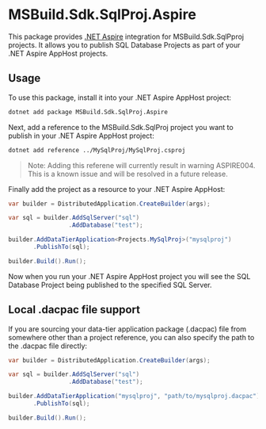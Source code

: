 # MSBuild.Sdk.SqlProj.Aspire
This package provides [.NET Aspire](https://learn.microsoft.com/en-us/dotnet/aspire/get-started/aspire-overview) integration for MSBuild.Sdk.SqlPproj projects. It allows you to publish SQL Database Projects as part of your .NET Aspire AppHost projects.

## Usage
To use this package, install it into your .NET Aspire AppHost project:

```bash
dotnet add package MSBuild.Sdk.SqlProj.Aspire
```

Next, add a reference to the MSBuild.Sdk.SqlProj project you want to publish in your .NET Aspire AppHost project:

```bash
dotnet add reference ../MySqlProj/MySqlProj.csproj
```

> Note: Adding this referene will currently result in warning ASPIRE004. This is a known issue and will be resolved in a future release.

Finally add the project as a resource to your .NET Aspire AppHost:

```csharp
var builder = DistributedApplication.CreateBuilder(args);

var sql = builder.AddSqlServer("sql")
                 .AddDatabase("test");

builder.AddDataTierApplication<Projects.MySqlProj>("mysqlproj")
       .PublishTo(sql);

builder.Build().Run();
```

Now when you run your .NET Aspire AppHost project you will see the SQL Database Project being published to the specified SQL Server.

## Local .dacpac file support
If you are sourcing your data-tier application package (.dacpac) file from somewhere other than a project reference, you can also specify the path to the .dacpac file directly:

```csharp
var builder = DistributedApplication.CreateBuilder(args);

var sql = builder.AddSqlServer("sql")
                 .AddDatabase("test");

builder.AddDataTierApplication("mysqlproj", "path/to/mysqlproj.dacpac")
       .PublishTo(sql);

builder.Build().Run();
```